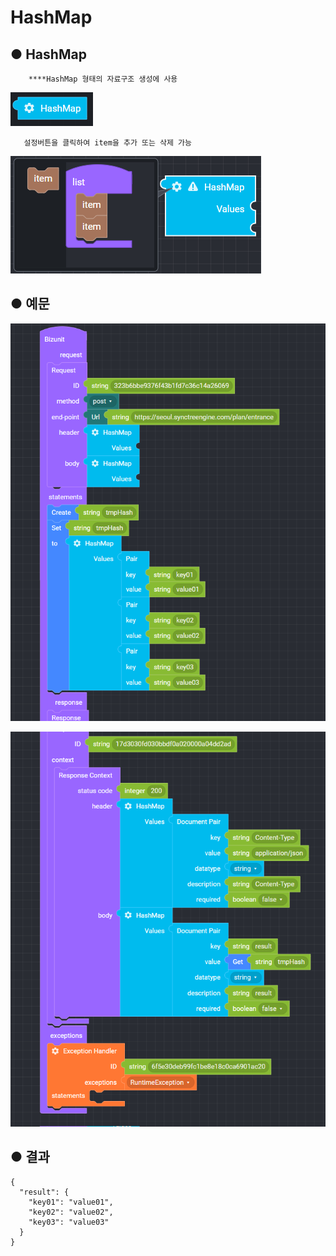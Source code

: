 # HashMap

## ● HashMap

        ****HashMap 형태의 자료구조 생성에 사용

![](../../.gitbook/assets/image%20%2861%29.png)

       설정버튼을 클릭하여 item을 추가 또는 삭제 가능

![](../../.gitbook/assets/image%20%2868%29.png)

## ● 예문

![](../../.gitbook/assets/image%20%2894%29.png)

![](../../.gitbook/assets/image%20%2850%29.png)

## ● 결과

```text
{
  "result": {
    "key01": "value01",
    "key02": "value02",
    "key03": "value03"
  }
}
```


